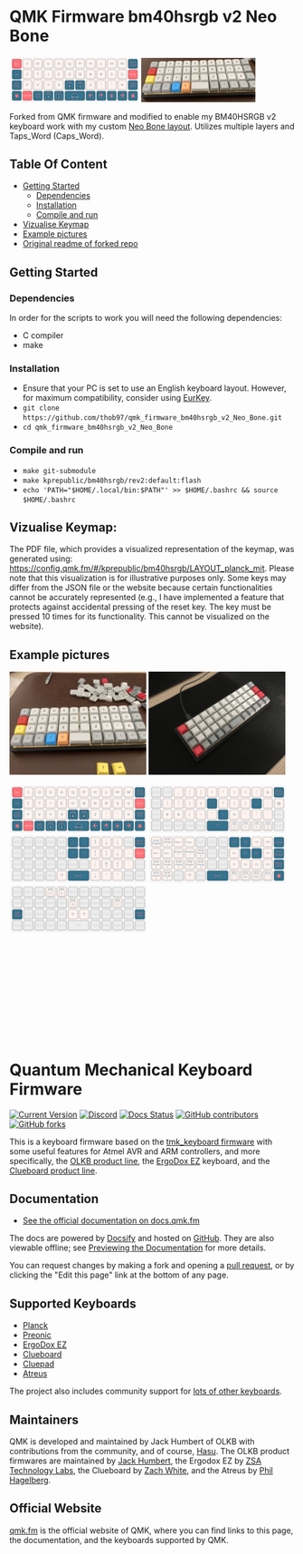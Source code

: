 # QMK Firmware bm40hsrgb v2 Neo Bone


<p float="left">
    <img src="./keyboards/kprepublic/bm40hsrgb/rev2/_github_example_pictures//layer1.png"  width="45.5%" height="45.5%">
    <img src="./keyboards/kprepublic/bm40hsrgb/rev2/_github_example_pictures/1.jpeg"  width="40%" height="40%">
</p>

Forked from QMK firmware and modified to enable my BM40HSRGB v2 keyboard work with my custom [Neo Bone layout](https://www.neo-layout.org/Layouts/bone/). Utilizes multiple layers and Taps_Word (Caps_Word).

## Table Of Content

- [Getting Started](#getting-started)
  - [Dependencies](#dependencies)
  - [Installation](#installation)
  - [Compile and run](#compile-and-run)
- [Vizualise Keymap](#vizualise-keymap)
- [Example pictures](#example-pictures)
- [Original readme of forked repo](#quantum-mechanical-keyboard-firmware)


## Getting Started

### Dependencies

In order for the scripts to work you will need the following dependencies:
 * C compiler
 * make

### Installation
 - Ensure that your PC is set to use an English keyboard layout. However, for maximum compatibility, consider using [EurKey](https://eurkey.steffen.bruentjen.eu/layout.html).
 - `git clone https://github.com/thob97/qmk_firmware_bm40hsrgb_v2_Neo_Bone.git`
 - `cd qmk_firmware_bm40hsrgb_v2_Neo_Bone`

### Compile and run
 - `make git-submodule`
 - `make kprepublic/bm40hsrgb/rev2:default:flash`
 - `echo 'PATH="$HOME/.local/bin:$PATH"' >> $HOME/.bashrc && source $HOME/.bashrc`

## Vizualise Keymap:
The PDF file, which provides a visualized representation of the keymap, was generated using: https://config.qmk.fm/#/kprepublic/bm40hsrgb/LAYOUT_planck_mit.
Please note that this visualization is for illustrative purposes only. Some keys may differ from the JSON file or the website because certain functionalities cannot be accurately represented (e.g., I have implemented a feature that protects against accidental pressing of the reset key. The key must be pressed 10 times for its functionality. This cannot be visualized on the website).

## Example pictures
<p float="left">
    <img src="./keyboards/kprepublic/bm40hsrgb/rev2/_github_example_pictures/preview1.jpeg"  width="48%" height="48%">
    <img src="./keyboards/kprepublic/bm40hsrgb/rev2/_github_example_pictures/2.JPG"  width="48%" height="48%">
</p>
<p float="left">
    <img src="./keyboards/kprepublic/bm40hsrgb/rev2/_github_example_pictures/layer1.png"  width="48%" height="48%">
    <img src="./keyboards/kprepublic/bm40hsrgb/rev2/_github_example_pictures/layer2.png"  width="48%" height="48%">
    <img src="./keyboards/kprepublic/bm40hsrgb/rev2/_github_example_pictures/layer3.png"  width="48%" height="48%">
    <img src="./keyboards/kprepublic/bm40hsrgb/rev2/_github_example_pictures/layer4.png"  width="48%" height="48%">
    <img src="./keyboards/kprepublic/bm40hsrgb/rev2/_github_example_pictures/layer5.png"  width="48%" height="48%">

</p>

<br>
<br>
<br>
<br>
<br>
<br>
<br>
<br>
<br>
<br>

# Quantum Mechanical Keyboard Firmware

[![Current Version](https://img.shields.io/github/tag/qmk/qmk_firmware.svg)](https://github.com/qmk/qmk_firmware/tags)
[![Discord](https://img.shields.io/discord/440868230475677696.svg)](https://discord.gg/Uq7gcHh)
[![Docs Status](https://img.shields.io/badge/docs-ready-orange.svg)](https://docs.qmk.fm)
[![GitHub contributors](https://img.shields.io/github/contributors/qmk/qmk_firmware.svg)](https://github.com/qmk/qmk_firmware/pulse/monthly)
[![GitHub forks](https://img.shields.io/github/forks/qmk/qmk_firmware.svg?style=social&label=Fork)](https://github.com/qmk/qmk_firmware/)

This is a keyboard firmware based on the [tmk\_keyboard firmware](https://github.com/tmk/tmk_keyboard) with some useful features for Atmel AVR and ARM controllers, and more specifically, the [OLKB product line](https://olkb.com), the [ErgoDox EZ](https://ergodox-ez.com) keyboard, and the [Clueboard product line](https://clueboard.co).

## Documentation

* [See the official documentation on docs.qmk.fm](https://docs.qmk.fm)

The docs are powered by [Docsify](https://docsify.js.org/) and hosted on [GitHub](/docs/). They are also viewable offline; see [Previewing the Documentation](https://docs.qmk.fm/#/contributing?id=previewing-the-documentation) for more details.

You can request changes by making a fork and opening a [pull request](https://github.com/qmk/qmk_firmware/pulls), or by clicking the "Edit this page" link at the bottom of any page.

## Supported Keyboards

* [Planck](/keyboards/planck/)
* [Preonic](/keyboards/preonic/)
* [ErgoDox EZ](/keyboards/ergodox_ez/)
* [Clueboard](/keyboards/clueboard/)
* [Cluepad](/keyboards/clueboard/17/)
* [Atreus](/keyboards/atreus/)

The project also includes community support for [lots of other keyboards](/keyboards/).

## Maintainers

QMK is developed and maintained by Jack Humbert of OLKB with contributions from the community, and of course, [Hasu](https://github.com/tmk). The OLKB product firmwares are maintained by [Jack Humbert](https://github.com/jackhumbert), the Ergodox EZ by [ZSA Technology Labs](https://github.com/zsa), the Clueboard by [Zach White](https://github.com/skullydazed), and the Atreus by [Phil Hagelberg](https://github.com/technomancy).

## Official Website

[qmk.fm](https://qmk.fm) is the official website of QMK, where you can find links to this page, the documentation, and the keyboards supported by QMK.

